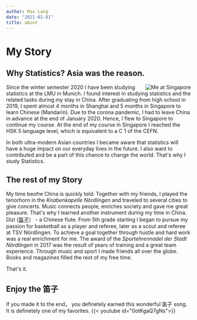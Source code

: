 ```yaml
---
author: Max Lang
date: "2021-01-01"
title: about
---
```


# My Story
## Why Statistics? Asia was the reason.

<img src="/./about_files/Me.png"
    style="max-width:28%;min-width:50px; float:right;"
    alt = "Me at Singapore"/>
    
Since the winter semester 2020 I have been studying statistics at the LMU in Munich.
I found interest in studying statistics and the related tasks during my stay in China. After graduating from high school in 2019, I spent almost 4 months in Shanghai and 5 months in Singapore to learn Chinese (Mandarin). Due to the corona pandemic, I had to leave China in advance at the end of January 2020. Hence, I flew to Singapore to continue my course.
At the end of my course in Singapore I reached the HSK 5 language level, which is equivalent to a C 1 of the CEFN.

In both ultra-modern Asian countries I became aware that statistics will have a huge impact on our everyday lives in the future.
I also want to contributed and be a part of this chance to change the world. That's why I study Statistics.

## The rest of my Story
My time beofre China is quickly told: Together with my friends, I played the tenorhorn in the *Knabenkapelle Nördlingen*  and traveled to several cities to give concerts. Music connects people, enriches society and gave me great pleasure. That's why I learned another instrument during my time in China. Dizi ([笛子](https://www.youtube.com/watch?v=0otKgaQ7gNs)） - a Chinese flute.
From 5th grade starting  I began to pursue my passion for basketball as a player and referee, later as a scout and referee at TSV Nördlingen. To achieve a goal together through hustle and hard work was a real enrichment for me.
The award of the *Sportehrennadel der Stadt Nördlingen* in 2017 was the result of years of training and a great team experience. Through music and sport I made friends all over the globe. Books and magazines filled the rest of my free time. 

That's it.

## Enjoy the 笛子
If you made it to the end， you definetely earned this wonderful 笛子 song. It is definetely one of my favorites.
{{< youtube id="0otKgaQ7gNs">}}
